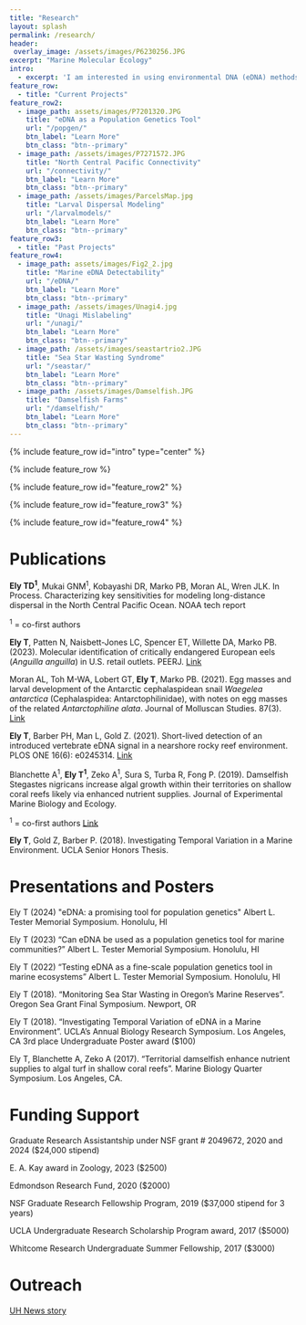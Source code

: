 ```yaml
---
title: "Research"
layout: splash
permalink: /research/
header:
 overlay_image: /assets/images/P6230256.JPG
excerpt: "Marine Molecular Ecology"
intro: 
  - excerpt: 'I am interested in using environmental DNA (eDNA) methods for large-scale community genetic studies. My research currently focuses on connectivity across the North Central Pacific using multiple techniques such as eDNA and oceanographic larval dispersal models.'
feature_row:
  - title: "Current Projects"
feature_row2:
  - image_path: assets/images/P7201320.JPG
    title: "eDNA as a Population Genetics Tool"
    url: "/popgen/"
    btn_label: "Learn More"
    btn_class: "btn--primary"
  - image_path: /assets/images/P7271572.JPG
    title: "North Central Pacific Connectivity"
    url: "/connectivity/"
    btn_label: "Learn More"
    btn_class: "btn--primary"
  - image_path: /assets/images/ParcelsMap.jpg
    title: "Larval Dispersal Modeling"
    url: "/larvalmodels/"
    btn_label: "Learn More"
    btn_class: "btn--primary"
feature_row3:
  - title: "Past Projects"
feature_row4:
  - image_path: assets/images/Fig2_2.jpg
    title: "Marine eDNA Detectability"
    url: "/eDNA/"
    btn_label: "Learn More"
    btn_class: "btn--primary"
  - image_path: /assets/images/Unagi4.jpg
    title: "Unagi Mislabeling"
    url: "/unagi/"
    btn_label: "Learn More"
    btn_class: "btn--primary"
  - image_path: /assets/images/seastartrio2.JPG
    title: "Sea Star Wasting Syndrome"
    url: "/seastar/"
    btn_label: "Learn More"
    btn_class: "btn--primary"
  - image_path: /assets/images/Damselfish.JPG
    title: "Damselfish Farms"
    url: "/damselfish/"
    btn_label: "Learn More"
    btn_class: "btn--primary"
---
```



{% include feature_row id="intro" type="center" %}

{% include feature_row %}

{% include feature_row id="feature_row2" %}

{% include feature_row id="feature_row3" %}

{% include feature_row id="feature_row4" %}


# Publications

**Ely TD<sup>1</sup>**, Mukai GNM<sup>1</sup>, Kobayashi DR, Marko PB, Moran AL, Wren JLK. In Process. Characterizing key sensitivities for modeling long-distance dispersal in the North Central Pacific Ocean. NOAA tech report

<sup>1</sup> = co-first authors

**Ely T**, Patten N, Naisbett-Jones LC, Spencer ET, Willette DA, Marko PB. (2023). Molecular identification of critically endangered European eels (*Anguilla anguilla*) in U.S. retail outlets. PEERJ. [Link](https://peerj.com/articles/14531/)

Moran AL, Toh M-WA, Lobert GT, **Ely T**, Marko PB. (2021). Egg masses and larval development of the Antarctic cephalaspidean snail *Waegelea antarctica* (Cephalaspidea: Antarctophilinidae), with notes on egg masses of the related *Antarctophiline alata*. Journal of Molluscan Studies. 87(3). [Link](https://academic-oup-com.eres.library.manoa.hawaii.edu/mollus/article/87/3/eyab027/6369773)

**Ely T**, Barber PH, Man L, Gold Z. (2021). Short-lived detection of an introduced vertebrate eDNA signal in a nearshore rocky reef environment. PLOS ONE 16(6): e0245314. [Link](https://journals.plos.org/plosone/article?id=10.1371/journal.pone.0245314)

Blanchette A<sup>1</sup>, **Ely T<sup>1</sup>**, Zeko A<sup>1</sup>, Sura S, Turba R, Fong P. (2019). Damselfish Stegastes nigricans increase algal growth within their territories on shallow coral reefs likely via enhanced nutrient supplies. Journal of Experimental Marine Biology and Ecology. 

<sup>1</sup>  = co-first authors [Link](https://www-sciencedirect-com.eres.library.manoa.hawaii.edu/science/article/pii/S0022098118304520)

**Ely T**, Gold Z, Barber P. (2018). Investigating Temporal Variation in a Marine Environment. UCLA Senior Honors Thesis. 




# Presentations and Posters

Ely T (2024) "eDNA: a promising tool for population genetics" Albert L. Tester Memorial Symposium. Honolulu, HI

Ely T (2023) “Can eDNA be used as a population genetics tool for marine communities?” Albert L. Tester Memorial Symposium. Honolulu, HI  

Ely T (2022) “Testing eDNA as a fine-scale population genetics tool in marine ecosystems” Albert L. Tester Memorial Symposium. Honolulu, HI

Ely T  (2018). “Monitoring Sea Star Wasting in Oregon’s Marine Reserves”. Oregon Sea Grant Final Symposium. Newport, OR

Ely T (2018). “Investigating Temporal Variation of eDNA in a Marine Environment”. UCLA’s Annual Biology Research Symposium. Los Angeles, CA
3rd place Undergraduate Poster award ($100)

Ely T, Blanchette A, Zeko A (2017). “Territorial damselfish enhance nutrient supplies to algal turf in shallow coral reefs”. Marine Biology Quarter Symposium. Los Angeles, CA. 




# Funding Support

Graduate Research Assistantship under NSF grant # 2049672, 2020 and 2024 ($24,000 stipend)

E. A. Kay award in Zoology, 2023 ($2500)

Edmondson Research Fund, 2020	($2000)

NSF Graduate Research Fellowship Program, 2019	($37,000 stipend for 3 years)

UCLA Undergraduate Research Scholarship Program award, 2017 ($5000)

Whitcome Research Undergraduate Summer Fellowship, 2017	($3000)




# Outreach

[UH News story ](https://www.hawaii.edu/news/2024/09/08/research-voyage-marine-links-north-pacific/)


